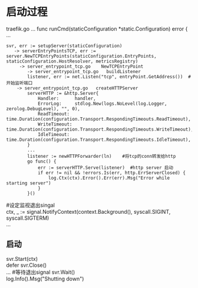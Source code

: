 # 启动过程
traefik.go
...
func runCmd(staticConfiguration *static.Configuration) error {  
...
```
svr, err := setupServer(staticConfiguration)  
   -> serverEntryPointsTCP, err := server.NewTCPEntryPoints(staticConfiguration.EntryPoints, staticConfiguration.HostResolver, metricsRegistry)  
     -> server_entrypoint_tcp.go    NewTCPEntryPoint  
        -> server_entrypoint_tcp.go   buildListener  
	    listener, err := net.Listen("tcp", entryPoint.GetAddress())  #开始监听端口
	-> server_entrypoint_tcp.go   createHTTPServer
		serverHTTP := &http.Server{
			Handler:      handler,
			ErrorLog:     stdlog.New(logs.NoLevel(log.Logger, zerolog.DebugLevel), "", 0),
			ReadTimeout:  time.Duration(configuration.Transport.RespondingTimeouts.ReadTimeout),
			WriteTimeout: time.Duration(configuration.Transport.RespondingTimeouts.WriteTimeout),
			IdleTimeout:  time.Duration(configuration.Transport.RespondingTimeouts.IdleTimeout),
		}
		...
		listener := newHTTPForwarder(ln)    #将tcp的conn转发给http
		go func() {
			err := serverHTTP.Serve(listener)  #http server 启动
			if err != nil && !errors.Is(err, http.ErrServerClosed) {
				log.Ctx(ctx).Error().Err(err).Msg("Error while starting server")
			}
		}()
```
#设定监视退出singal  
ctx, _ := signal.NotifyContext(context.Background(), syscall.SIGINT, syscall.SIGTERM)  
...  

## 启动
svr.Start(ctx)  
defer svr.Close()  
 ...
 #等待退出signal
 	svr.Wait()   
	log.Info().Msg("Shutting down")  
